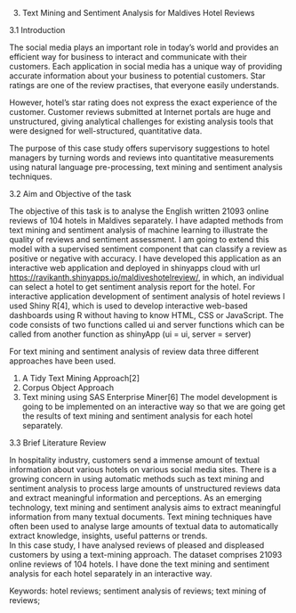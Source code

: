 3.	Text Mining and Sentiment Analysis for Maldives Hotel Reviews

3.1	Introduction

The social media plays an important role in today’s world and provides an efficient way for business to interact and communicate with their customers. Each application in social media has a unique way of providing accurate information about your business to potential customers. Star ratings are one of the review practises, that everyone easily understands.

However, hotel’s star rating does not express the exact experience of the customer. Customer reviews submitted at Internet portals are huge and unstructured, giving analytical challenges for existing analysis tools that were designed for well-structured, quantitative data. 

The purpose of this case study offers supervisory suggestions to hotel managers by turning words and reviews into quantitative measurements using natural language pre-processing, text mining and sentiment analysis techniques.


3.2	Aim and Objective of the task

The objective of this task is to analyse the English written 21093 online reviews of 104 hotels in Maldives separately. I have adapted methods from text mining and sentiment analysis of machine learning to illustrate the quality of reviews and sentiment assessment. I am going to extend this model with a supervised sentiment component that can classify a review as positive or negative with accuracy. 
I have developed this application as an interactive web application and deployed in shinyapps cloud with url https://ravikanth.shinyapps.io/maldiveshotelreview/, in which, an individual can select a hotel to get sentiment analysis report for the hotel. For interactive application development of sentiment analysis of hotel reviews I used Shiny R[4], which is used to develop interactive web-based dashboards using R without having to know HTML, CSS or JavaScript. The code consists of two functions called ui and server functions which can be called from another function as shinyApp (ui = ui, server = server)
 
For text mining and sentiment analysis of review data three different approaches have been used. 
1.	A Tidy Text Mining Approach[2]
2.	Corpus Object Approach
3.	Text mining using SAS Enterprise Miner[6]
The model development is going to be implemented on an interactive way so that we are going get the results of text mining and sentiment analysis for each hotel separately.

3.3	Brief Literature Review 

In hospitality industry, customers send a immense amount of textual information about various hotels on various social media sites. There is a growing concern in using automatic methods such as text mining and sentiment analysis to process large amounts of unstructured reviews data and extract meaningful information and perceptions. As an emerging technology, text mining and sentiment analysis aims to extract meaningful information from many textual documents. Text mining techniques have often been used to analyse large amounts of textual data to automatically extract knowledge, insights, useful patterns or trends.  
In this case study, I have analysed reviews of pleased and displeased customers by using a text-mining approach. The dataset comprises  21093 online reviews of 104 hotels. I have done the text mining and sentiment analysis for each hotel separately in an interactive way.


Keywords:
hotel reviews; sentiment analysis of reviews; text mining of reviews; 

